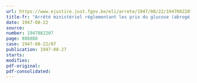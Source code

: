 ```yaml
---
url: https://www.ejustice.just.fgov.be/eli/arrete/1947/08/22/1947082207/justel
title-fr: "Arrêté ministériel réglementant les prix du glucose (abrogé par AM 31-12-1948, art. 1)"
date: 1947-08-22
source:
number: 1947082207
page: 888888
case: 1947-08-22/07
publication: 1947-08-27
starts:
modifies:
pdf-original:
pdf-consolidated:
---
```


